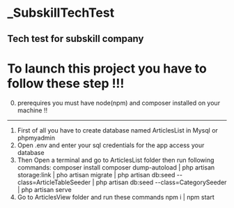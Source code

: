 # _SubskillTechTest
Tech test for subskill company
-------------------------------------
# To launch this project you have to follow these step !!!
0. prerequires you must have node(npm) and composer installed on your machine !!
-------------------------------------
1. First of all you have to create database named ArticlesList in Mysql or phpmyadmin
2. Open .env and enter your sql credentials for the app access your database
3. Then Open a terminal and go to ArticlesList folder then run following commands:
    composer install
    composer dump-autoload |
    php artisan storage:link |
    pho artisan migrate |
    php artisan db:seed --class=ArticleTableSeeder |
    php artisan db:seed --class=CategorySeeder |
    php artisan serve 
4. Go to ArticlesView folder and run these commands
    npm i |
    npm start

 
